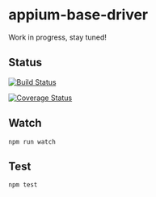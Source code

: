 appium-base-driver
===================

Work in progress, stay tuned!

## Status

[![Build Status](https://travis-ci.org/appium/appium-base-driver.svg?branch=master)](https://travis-ci.org/appium/appium-base-driver)

[![Coverage Status](https://coveralls.io/repos/appium/appium-base-driver/badge.svg?branch=master)](https://coveralls.io/r/appium/appium-base-driver?branch=master)

## Watch

```
npm run watch
```

## Test

```
npm test
```
